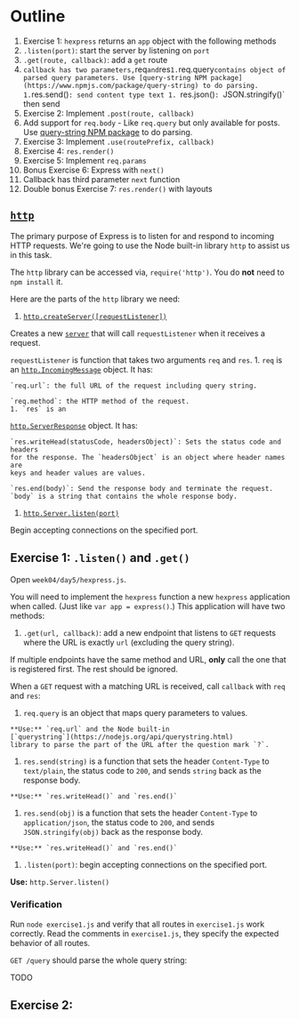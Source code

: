 # Outline

1. Exercise 1: `hexpress` returns an `app` object with the following methods
  1. `.listen(port)`: start the server by listening on `port`
  1. `.get(route, callback)`: add a `get` route
  1. `callback has two parameters,`req` and `res`
    1. `req.query` contains object of parsed query parameters. Use
      [query-string NPM package](https://www.npmjs.com/package/query-string)
      to do parsing.
    1. `res.send()`: send content type text
    1. `res.json()`: `JSON.stringify()` then send
1. Exercise 2: Implement `.post(route, callback)`
  1. Add support for `req.body`
    - Like `req.query` but only available for posts. Use
      [query-string NPM package](https://www.npmjs.com/package/query-string) to do parsing.
1. Exercise 3: Implement `.use(routePrefix, callback)`
1. Exercise 4: `res.render()`
1. Exercise 5: Implement `req.params`
1. Bonus Exercise 6: Express with `next()`
  1. Callback has third parameter `next` function
1. Double bonus Exercise 7: `res.render()` with layouts

## [`http`](https://nodejs.org/api/http.html)

The primary purpose of Express is to listen for and respond to incoming HTTP
requests. We're going to use the Node built-in library `http` to assist
us in this task.

The `http` library can be accessed via, `require('http')`. You do **not** need
to `npm install` it.

Here are the parts of the `http` library we need:

1. [`http.createServer([requestListener])`](https://nodejs.org/api/http.html#http_class_http_server)

  Creates a new [`server`](https://nodejs.org/api/http.html#http_class_http_server)
  that will call `requestListener` when it receives a request.

  `requestListener` is function that takes two arguments `req` and `res`.
    1. `req` is an [`http.IncomingMessage`](https://nodejs.org/api/http.html#http_class_http_incomingmessage) object. It has:

    `req.url`: the full URL of the request including query string.

    `req.method`: the HTTP method of the request.
    1. `res` is an
  [`http.ServerResponse`](https://nodejs.org/api/http.html#http_class_http_serverresponse) object. It has:

    `res.writeHead(statusCode, headersObject)`: Sets the status code and headers
    for the response. The `headersObject` is an object where header names are
    keys and header values are values.

    `res.end(body)`: Send the response body and terminate the request.
    `body` is a string that contains the whole response body.
1. [`http.Server.listen(port)`](https://nodejs.org/api/http.html#http_server_listen_port_hostname_backlog_callback)

  Begin accepting connections on the specified port.

## Exercise 1: `.listen()` and `.get()`

Open `week04/day5/hexpress.js`.

You will need to implement the `hexpress` function a new `hexpress` application
when called. (Just like `var app = express()`.) This application will have
two methods:

1. `.get(url, callback)`: add a new endpoint that listens to `GET`
  requests where the URL is exactly `url` (excluding the query string).

  If multiple endpoints have the same method and URL, **only** call the one
  that is registered first. The rest should be ignored.

  When a `GET` request with a matching URL is received, call `callback`
  with `req` and `res`:

  1. `req.query` is an object that maps query parameters to values.

    **Use:** `req.url` and the Node built-in
    [`querystring`](https://nodejs.org/api/querystring.html)
    library to parse the part of the URL after the question mark `?`.

  1. `res.send(string)` is a function that sets the header `Content-Type` to
    `text/plain`, the status code to `200`, and sends `string` back as the
    response body.

    **Use:** `res.writeHead()` and `res.end()`
  1. `res.send(obj)` is a function that sets the header `Content-Type` to
    `application/json`, the status code to `200`, and sends
    `JSON.stringify(obj)` back as the response body.

    **Use:** `res.writeHead()` and `res.end()`
1. `.listen(port)`: begin accepting connections on the specified port.

  **Use:** `http.Server.listen()`

### Verification

Run `node exercise1.js` and verify that all routes in `exercise1.js` work
correctly. Read the comments in `exercise1.js`, they specify the expected
behavior of all routes.

`GET /query` should parse the whole query string:

TODO

## Exercise 2:
